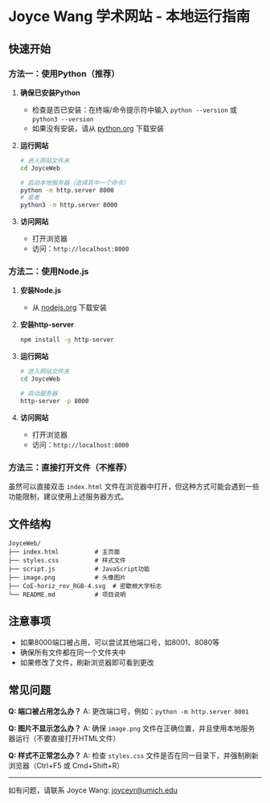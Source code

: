 # Joyce Wang 学术网站 - 本地运行指南

## 快速开始

### 方法一：使用Python（推荐）

1. **确保已安装Python**
   - 检查是否已安装：在终端/命令提示符中输入 `python --version` 或 `python3 --version`
   - 如果没有安装，请从 [python.org](https://www.python.org/) 下载安装

2. **运行网站**
   ```bash
   # 进入网站文件夹
   cd JoyceWeb
   
   # 启动本地服务器（选择其中一个命令）
   python -m http.server 8000
   # 或者
   python3 -m http.server 8000
   ```

3. **访问网站**
   - 打开浏览器
   - 访问：`http://localhost:8000`

### 方法二：使用Node.js

1. **安装Node.js**
   - 从 [nodejs.org](https://nodejs.org/) 下载安装

2. **安装http-server**
   ```bash
   npm install -g http-server
   ```

3. **运行网站**
   ```bash
   # 进入网站文件夹
   cd JoyceWeb
   
   # 启动服务器
   http-server -p 8000
   ```

4. **访问网站**
   - 打开浏览器
   - 访问：`http://localhost:8000`

### 方法三：直接打开文件（不推荐）

虽然可以直接双击 `index.html` 文件在浏览器中打开，但这种方式可能会遇到一些功能限制，建议使用上述服务器方式。

## 文件结构

```
JoyceWeb/
├── index.html          # 主页面
├── styles.css          # 样式文件
├── script.js           # JavaScript功能
├── image.png           # 头像图片
├── CoE-horiz_rev_RGB-4.svg  # 密歇根大学标志
└── README.md           # 项目说明
```

## 注意事项

- 如果8000端口被占用，可以尝试其他端口号，如8001、8080等
- 确保所有文件都在同一个文件夹中
- 如果修改了文件，刷新浏览器即可看到更改

## 常见问题

**Q: 端口被占用怎么办？**
A: 更改端口号，例如：`python -m http.server 8001`

**Q: 图片不显示怎么办？**
A: 确保 `image.png` 文件在正确位置，并且使用本地服务器运行（不要直接打开HTML文件）

**Q: 样式不正常怎么办？**
A: 检查 `styles.css` 文件是否在同一目录下，并强制刷新浏览器（Ctrl+F5 或 Cmd+Shift+R）

---

如有问题，请联系 Joyce Wang: joyceyr@umich.edu
